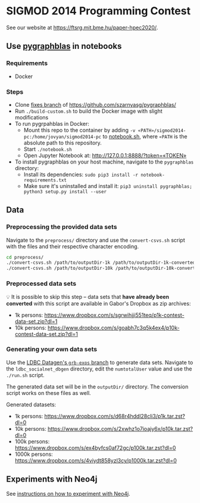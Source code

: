 # SIGMOD 2014 Programming Contest

See our website at <https://ftsrg.mit.bme.hu/paper-hpec2020/>.

## Use [pygraphblas](https://github.com/michelp/pygraphblas) in notebooks

### Requirements
- Docker

### Steps
- Clone [fixes branch](https://github.com/szarnyasg/pygraphblas/tree/fixes) of https://github.com/szarnyasg/pygraphblas/
- Run `./build-custom.sh` to build the Docker image with slight modifications
- To run pygrpahblas in Docker:
    - Mount this repo to the container by adding `-v «PATH»/sigmod2014-pc:/home/jovyan/sigmod2014-pc` to [notebook.sh](https://github.com/szarnyasg/pygraphblas/blob/fixes/notebook.sh), where `«PATH` is the absolute path to this repository.
    - Start `./notebook.sh`
    - Open Jupyter Notebook at: http://127.0.0.1:8888/?token=«TOKEN»
- To install pygraphblas on your host machine, navigate to the `pygraphblas` directory:
    - Install its dependencies: `sudo pip3 install -r notebook-requirements.txt`
    - Make sure it's uninstalled and install it: `pip3 uninstall pygraphblas; python3 setup.py install --user`

## Data

### Preprocessing the provided data sets

Navigate to the `preprocess/` directory and use the `convert-csvs.sh` script with the files and their respective character encoding.

```bash
cd preprocess/
./convert-csvs.sh /path/to/outputDir-1k /path/to/outputDir-1k-converted macintosh
./convert-csvs.sh /path/to/outputDir-10k /path/to/outputDir-10k-converted
```

### Preprocessed data sets

:bulb: It is possible to skip this step – data sets that **have already been converted** with this script are available in Gabor's Dropbox as zip archives:

* 1k persons:  <https://www.dropbox.com/s/sgrwihjji551teq/p1k-contest-data-set.zip?dl=1>
* 10k persons: <https://www.dropbox.com/s/goabh7c3q5k4ex4/p10k-contest-data-set.zip?dl=1>

### Generating your own data sets

Use the [LDBC Datagen's `grb-exps` branch](https://github.com/ldbc/ldbc_snb_datagen/tree/grb-exps) to generate data sets. Navigate to the `ldbc_socialnet_dbgen` directory, edit the `numtotalUser` value and use the `./run.sh` script.

The generated data set will be in the `outputDir/` directory. The conversion script works on these files as well.

Generated datasets:

* 1k persons:    <https://www.dropbox.com/s/d68r4hddl28cli3/p1k.tar.zst?dl=0>
* 10k persons:   <https://www.dropbox.com/s/2xwhz1o7ioajy6x/p10k.tar.zst?dl=0>
* 100k persons:  <https://www.dropbox.com/s/ex4byfcs0af72gc/p100k.tar.zst?dl=0>
* 1000k persons: <https://www.dropbox.com/s/4viydt858yzl3cy/p1000k.tar.zst?dl=0>

## Experiments with Neo4j

See [instructions on how to experiment with Neo4j](neo4j.md).
